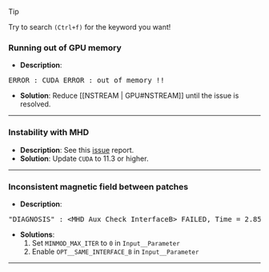 > [!TIP]
> Try to search `(Ctrl+f)` for the keyword you want!

### Running out of GPU memory
* **Description**:
<pre>
ERROR : CUDA ERROR : out of memory !!
</pre>
* **Solution**: Reduce [[NSTREAM | GPU#NSTREAM]] until the issue is resolved.

* * *

### Instability with MHD
* **Description**: See this [issue](https://github.com/gamer-project/gamer/issues/80#issuecomment-1030177067) report.
* **Solution**: Update `CUDA` to 11.3 or higher.

* * *

### Inconsistent magnetic field between patches
* **Description**:
<pre>
"DIAGNOSIS" : &lt;MHD_Aux_Check_InterfaceB&gt; FAILED, Time = 2.8550051e-03, Step = 16!!
</pre>
* **Solutions**:
   1. Set `MINMOD_MAX_ITER` to `0` in `Input__Parameter`
   1. Enable `OPT__SAME_INTERFACE_B` in `Input__Parameter`

* * *